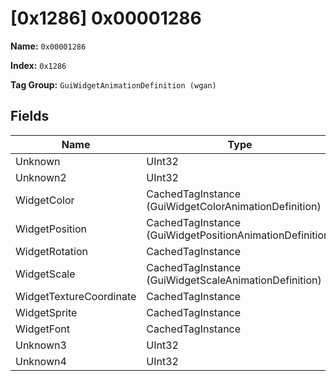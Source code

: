 # [0x1286] 0x00001286

**Name:** ```0x00001286```

**Index:** ```0x1286```

**Tag Group:** ```GuiWidgetAnimationDefinition (wgan)```

## Fields

Name	| Type	| Value
---	|---	|---	|
Unknown	|UInt32	|0
Unknown2	|UInt32	|0
WidgetColor	|CachedTagInstance (GuiWidgetColorAnimationDefinition)	|[[0x077D] 0x0000077D](../GuiWidgetColorAnimationDefinition/077D.md)
WidgetPosition	|CachedTagInstance (GuiWidgetPositionAnimationDefinition)	|[[0x1289] ui\halox\alert\animations\alert_bottom_in](../GuiWidgetPositionAnimationDefinition/1289.md)
WidgetRotation	|CachedTagInstance	|null
WidgetScale	|CachedTagInstance (GuiWidgetScaleAnimationDefinition)	|[[0x128A] 0x0000128A](../GuiWidgetScaleAnimationDefinition/128A.md)
WidgetTextureCoordinate	|CachedTagInstance	|null
WidgetSprite	|CachedTagInstance	|null
WidgetFont	|CachedTagInstance	|null
Unknown3	|UInt32	|0
Unknown4	|UInt32	|0



